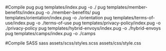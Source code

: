 #Compile pug
pug templates/index.pug -o ./
pug templates/member-benefits/index.pug -o ./member-benefits/
pug templates/orientation/index.pug -o ./orientation
pug templates/terms-of-use/index.pug -o ./terms-of-use
pug templates/privacy-policy/index.pug -o ./privacy-policy
pug templates/hybrid-envoys/index.pug -o ./hybrid-envoys
pug templates/camps/index.pug -o ./camps

#Compile SASS
sass assets/scss/styles.scss assets/css/style.css